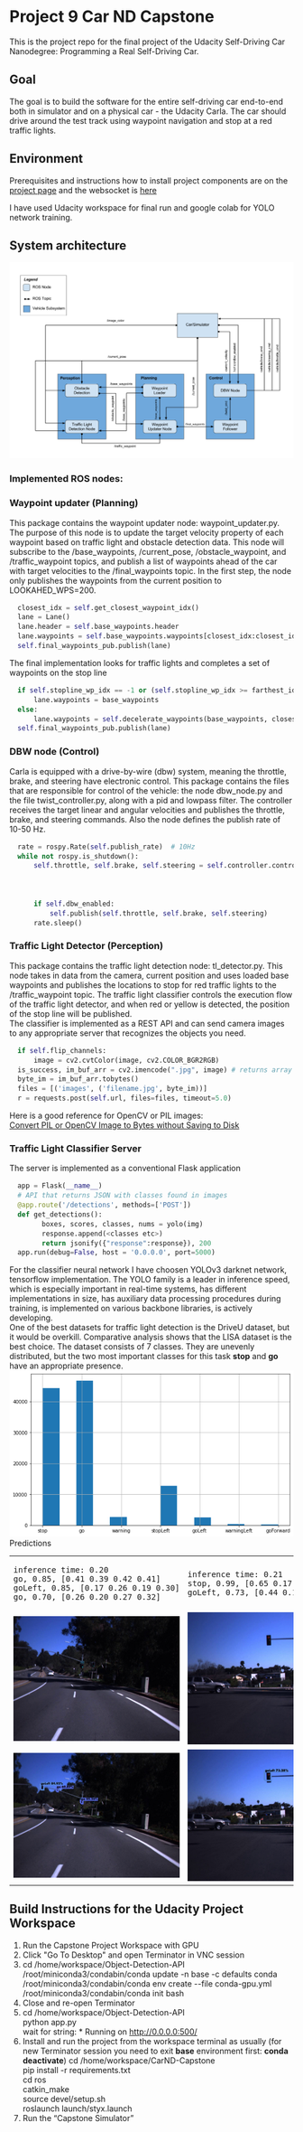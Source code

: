 # Project 9 Car ND Capstone
This is the project repo for the final project of the Udacity Self-Driving Car Nanodegree: Programming a Real Self-Driving Car.

## Goal
The goal is to build the software for the entire self-driving car end-to-end both in simulator and on a physical car - the Udacity Carla. The car should drive around the test track using waypoint navigation and stop at a red traffic lights.

## Environment
Prerequisites and instructions how to install project components are on the [project page](https://github.com/udacity/CarND-Capstone) and the websocket is [here](https://github.com/uNetworking/uWebSockets)

I have used Udacity workspace for final run and google colab for YOLO network training.

## System architecture

![](https://github.com/lexandree/udacity-autonomous-car/blob/master/project9/system_architecture.png)  
### Implemented ROS nodes:  
### Waypoint updater (Planning)  
This package contains the waypoint updater node: waypoint_updater.py. The purpose of this node is to update the target velocity property of each waypoint based on traffic light and obstacle detection data. This node will subscribe to the /base_waypoints, /current_pose, /obstacle_waypoint, and /traffic_waypoint topics, and publish a list of waypoints ahead of the car with target velocities to the /final_waypoints topic. In the first step, the node only publishes the waypoints from the current position to LOOKAHED_WPS=200.
```python
  closest_idx = self.get_closest_waypoint_idx()
  lane = Lane()
  lane.header = self.base_waypoints.header
  lane.waypoints = self.base_waypoints.waypoints[closest_idx:closest_idx + LOOKAHEAD_WPS]
  self.final_waypoints_pub.publish(lane)
```
The final implementation looks for traffic lights and completes a set of waypoints on the stop line
```python
  if self.stopline_wp_idx == -1 or (self.stopline_wp_idx >= farthest_idx):
      lane.waypoints = base_waypoints
  else:
      lane.waypoints = self.decelerate_waypoints(base_waypoints, closest_idx)
  self.final_waypoints_pub.publish(lane)
```  
### DBW node (Control)  
Carla is equipped with a drive-by-wire (dbw) system, meaning the throttle, brake, and steering have electronic control. This package contains the files that are responsible for control of the vehicle: the node dbw_node.py and the file twist_controller.py, along with a pid and lowpass filter. The controller receives the target linear and angular velocities and publishes the throttle, brake, and steering commands. Also the node defines the publish rate of 10-50 Hz.
```python
  rate = rospy.Rate(self.publish_rate)  # 10Hz
  while not rospy.is_shutdown():
      self.throttle, self.brake, self.steering = self.controller.control(self.current_vel,
                                                                         self.dbw_enabled,
                                                                         self.linear_vel,
                                                                         self.angular_vel)
      if self.dbw_enabled:
          self.publish(self.throttle, self.brake, self.steering)
      rate.sleep()
```
### Traffic Light Detector (Perception)  
This package contains the traffic light detection node: tl_detector.py. This node takes in data from the camera, current position and uses loaded base waypoints and publishes the locations to stop for red traffic lights to the /traffic_waypoint topic. The traffic light classifier controls the execution flow of the traffic light detector, and when red or yellow is detected, the position of the stop line will be published.  
The classifier is implemented as a REST API and can send camera images to any appropriate server that recognizes the objects you need.
```python
  if self.flip_channels:
      image = cv2.cvtColor(image, cv2.COLOR_BGR2RGB)
  is_success, im_buf_arr = cv2.imencode(".jpg", image) # returns array of bytes
  byte_im = im_buf_arr.tobytes()
  files = [('images', ('filename.jpg', byte_im))]
  r = requests.post(self.url, files=files, timeout=5.0)
```
Here is a good reference for OpenCV or PIL images:  
[Convert PIL or OpenCV Image to Bytes without Saving to Disk](https://jdhao.github.io/2019/07/06/python_opencv_pil_image_to_bytes/)  

### Traffic Light Classifier Server  
The server is implemented as a conventional Flask application
```python
  app = Flask(__name__)
  # API that returns JSON with classes found in images
  @app.route('/detections', methods=['POST'])
  def get_detections():
        boxes, scores, classes, nums = yolo(img)
        response.append(<classes etc>)
        return jsonify({"response":response}), 200
  app.run(debug=False, host = '0.0.0.0', port=5000)
```
For the classifier neural network I have choosen YOLOv3 darknet network, tensorflow implementation. The YOLO family is a leader in inference speed, which is especially important in real-time systems, has different implementations in size, has auxiliary data processing procedures during training, is implemented on various backbone libraries, is actively developing.  
One of the best datasets for traffic light detection is the DriveU dataset, but it would be overkill. Comparative analysis shows that the LISA dataset is the best choice.
The dataset consists of 7 classes. They are unevenly distributed, but the two most important classes for this task **stop** and **go** have an appropriate presence.  
![](https://github.com/lexandree/udacity-autonomous-car/blob/master/project9/cl_distribution.png)  
Predictions  
<table>
<tr>
<td><pre>
inference time: 0.20
go, 0.85, [0.41 0.39 0.42 0.41]
goLeft, 0.85, [0.17 0.26 0.19 0.30]
go, 0.70, [0.26 0.20 0.27 0.32]  
</pre></td>
 <td><pre>
inference time: 0.21
stop, 0.99, [0.65 0.17 0.68 0.23]
goLeft, 0.73, [0.44 0.17 0.48 0.24]  
</pre></td>
 <td><pre>
inference time: 0.20
go, 0.82, [0.45 0.21471669 0.48 0.28]
go, 0.81, [0.60 0.23517041 0.63 0.29]
go, 0.60, [0.89 0.38 0.92 0.45]  
</pre></td>
  </tr>
  <tr>
    <td><img src="https://github.com/lexandree/udacity-autonomous-car/blob/master/project9/images/dayClip10--00002.jpg"></td>
    <td><img src="https://github.com/lexandree/udacity-autonomous-car/blob/master/project9/images/dayClip8--00151.jpg"></td>
    <td><img src="https://github.com/lexandree/udacity-autonomous-car/blob/master/project9/images/daySequence1--02829.jpg"></td>
  </tr>
  <tr>
    <td><img src="https://github.com/lexandree/udacity-autonomous-car/blob/master/project9/images/detection1.jpg"></td>
    <td><img src="https://github.com/lexandree/udacity-autonomous-car/blob/master/project9/images/detection2.jpg"></td>
    <td><img src="https://github.com/lexandree/udacity-autonomous-car/blob/master/project9/images/detection3.jpg"></td>
  </tr>
 </table>
 

## Build Instructions for the Udacity Project Workspace  

1. Run the Capstone Project Workspace with GPU
2. Click "Go To Desktop" and open Terminator in VNC session
3. cd /home/workspace/Object-Detection-API  
  /root/miniconda3/condabin/conda update -n base -c defaults conda  
  /root/miniconda3/condabin/conda env create --file conda-gpu.yml  
  /root/miniconda3/condabin/conda init bash
4. Close and re-open Terminator
5. cd /home/workspace/Object-Detection-API  
  python app.py  
  wait for string: * Running on http://0.0.0.0:500/
6. Install and run the project from the workspace terminal as usually 
  (for new Terminator session you need to exit **base** environment first: **conda deactivate**)
  cd /home/workspace/CarND-Capstone  
  pip install -r requirements.txt  
  cd ros  
  catkin_make  
  source devel/setup.sh  
  roslaunch launch/styx.launch  
7.  Run the “Capstone Simulator” 



